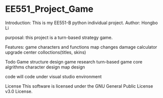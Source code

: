 # EE551_Project_Game

Introduction:
This is my EE551-B python individual project.
Author: Hongbo Li

purposal:
this project is a turn-based strategy game. 

Features:
game characters and functions
map changes
damage calculator
upgrade center
colloctions(titles, skins)

Todo
Game structure design
game research
turn-based game core algrithms
character design
map design

code will code under visual studio environment


License
This software is licensed under the GNU General Public License v3.0 License.
